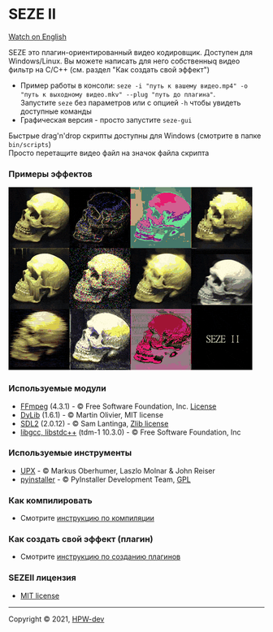 # SEZE II
[Watch on English](README.md)

SEZE это плагин-ориентированный видео кодировщик. Доступен для Windows/Linux. Вы можете написать для него собственныq видео фильтр на C/C++ (см. раздел "Как создать свой эффект")
+ Пример работы в консоли: ```seze -i "путь к вашему видео.mp4" -o "путь к выходному видео.mkv" --plug "путь до плагина"```.\
Запустите ```seze``` без параметров или с опцией ```-h``` чтобы увидеть доступные команды
+ Графическая версия - просто запустите ```seze-gui```

Быстрые drag'n'drop скрипты доступны для Windows (смотрите в папке ```bin/scripts```)\
Просто перетащите видео файл на значок файла скрипта
### Примеры эффектов
![](resources/SEZEII.gif)
### Используемые модули
+ [FFmpeg](https://github.com/FFmpeg/FFmpeg) (4.3.1) - © Free Software Foundation, Inc. [License](https://github.com/FFmpeg/FFmpeg/blob/master/LICENSE.md)
+ [DyLib](https://github.com/tocola/DyLib) (1.6.1) - © Martin Olivier, MIT license
+ [SDL2](https://www.libsdl.org) (2.0.12) - © Sam Lantinga, [Zlib license](https://www.zlib.net/zlib_license.html)
+ [libgcc, libstdc++](http://fsf.org/) (tdm-1 10.3.0) - © Free Software Foundation, Inc

### Используемые инструменты
+ [UPX](https://upx.github.io) - © Мarkus Oberhumer, Laszlo Molnar & John Reiser
+ [pyinstaller](https://www.pyinstaller.org/) - © PyInstaller Development Team, [GPL](https://www.pyinstaller.org/license.html)
### Как компилировать
* Смотрите [инструкцию по компиляции](resources/how2build_ru.md)
### Как создать свой эффект (плагин)
* Смотрите [инструкцию по созданию плагинов](resources/how2plugin_ru.md)
### SEZEII лицензия
* [MIT license](LICENSE)
***
Copyright © 2021, [HPW-dev](mailto:hpwdev0@gmail.com)
